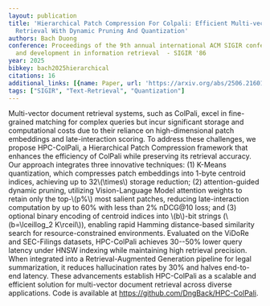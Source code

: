 ```yaml
---
layout: publication
title: 'Hierarchical Patch Compression For Colpali: Efficient Multi-vector Document
  Retrieval With Dynamic Pruning And Quantization'
authors: Bach Duong
conference: Proceedings of the 9th annual international ACM SIGIR conference on Research
  and development in information retrieval  - SIGIR '86
year: 2025
bibkey: bach2025hierarchical
citations: 16
additional_links: [{name: Paper, url: 'https://arxiv.org/abs/2506.21601'}]
tags: ["SIGIR", "Text-Retrieval", "Quantization"]
---
```

Multi-vector document retrieval systems, such as ColPali, excel in fine-grained matching for complex queries but incur significant storage and computational costs due to their reliance on high-dimensional patch embeddings and late-interaction scoring. To address these challenges, we propose HPC-ColPali, a Hierarchical Patch Compression framework that enhances the efficiency of ColPali while preserving its retrieval accuracy. Our approach integrates three innovative techniques: (1) K-Means quantization, which compresses patch embeddings into 1-byte centroid indices, achieving up to 32\\(\times\\) storage reduction; (2) attention-guided dynamic pruning, utilizing Vision-Language Model attention weights to retain only the top-\\(p%\\) most salient patches, reducing late-interaction computation by up to 60% with less than 2% nDCG@10 loss; and (3) optional binary encoding of centroid indices into \\(b\\)-bit strings (\\(b=\lceillog_2 K\rceil\\)), enabling rapid Hamming distance-based similarity search for resource-constrained environments. Evaluated on the ViDoRe and SEC-Filings datasets, HPC-ColPali achieves 30--50% lower query latency under HNSW indexing while maintaining high retrieval precision. When integrated into a Retrieval-Augmented Generation pipeline for legal summarization, it reduces hallucination rates by 30% and halves end-to-end latency. These advancements establish HPC-ColPali as a scalable and efficient solution for multi-vector document retrieval across diverse applications. Code is available at https://github.com/DngBack/HPC-ColPali.
